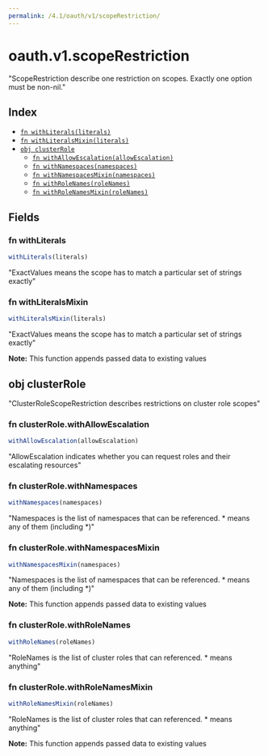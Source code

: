 ```yaml
---
permalink: /4.1/oauth/v1/scopeRestriction/
---
```


# oauth.v1.scopeRestriction

"ScopeRestriction describe one restriction on scopes.  Exactly one option must be non-nil."

## Index

* [`fn withLiterals(literals)`](#fn-withliterals)
* [`fn withLiteralsMixin(literals)`](#fn-withliteralsmixin)
* [`obj clusterRole`](#obj-clusterrole)
  * [`fn withAllowEscalation(allowEscalation)`](#fn-clusterrolewithallowescalation)
  * [`fn withNamespaces(namespaces)`](#fn-clusterrolewithnamespaces)
  * [`fn withNamespacesMixin(namespaces)`](#fn-clusterrolewithnamespacesmixin)
  * [`fn withRoleNames(roleNames)`](#fn-clusterrolewithrolenames)
  * [`fn withRoleNamesMixin(roleNames)`](#fn-clusterrolewithrolenamesmixin)

## Fields

### fn withLiterals

```ts
withLiterals(literals)
```

"ExactValues means the scope has to match a particular set of strings exactly"

### fn withLiteralsMixin

```ts
withLiteralsMixin(literals)
```

"ExactValues means the scope has to match a particular set of strings exactly"

**Note:** This function appends passed data to existing values

## obj clusterRole

"ClusterRoleScopeRestriction describes restrictions on cluster role scopes"

### fn clusterRole.withAllowEscalation

```ts
withAllowEscalation(allowEscalation)
```

"AllowEscalation indicates whether you can request roles and their escalating resources"

### fn clusterRole.withNamespaces

```ts
withNamespaces(namespaces)
```

"Namespaces is the list of namespaces that can be referenced.  * means any of them (including *)"

### fn clusterRole.withNamespacesMixin

```ts
withNamespacesMixin(namespaces)
```

"Namespaces is the list of namespaces that can be referenced.  * means any of them (including *)"

**Note:** This function appends passed data to existing values

### fn clusterRole.withRoleNames

```ts
withRoleNames(roleNames)
```

"RoleNames is the list of cluster roles that can referenced.  * means anything"

### fn clusterRole.withRoleNamesMixin

```ts
withRoleNamesMixin(roleNames)
```

"RoleNames is the list of cluster roles that can referenced.  * means anything"

**Note:** This function appends passed data to existing values
